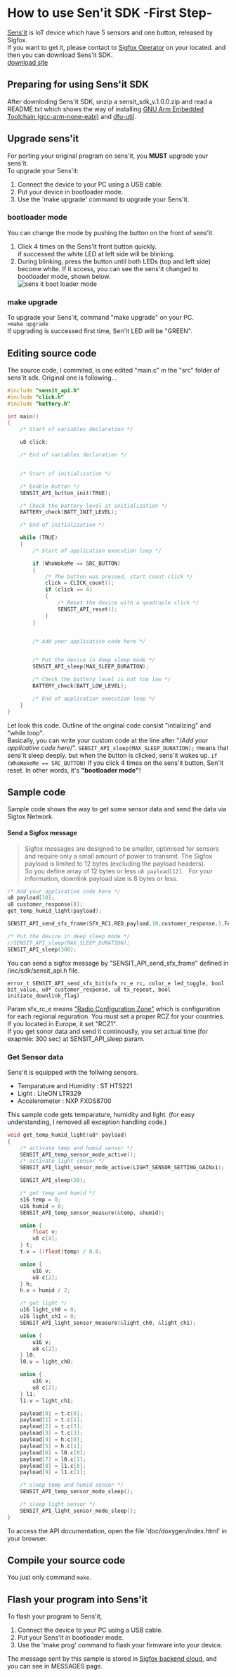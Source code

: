 # How to use Sen'it SDK -First Step-
[Sens'it](https://sensit.io/) is IoT device which have 5 sensors and one button, released by Sigfox.  
If you want to get it, please contact to [Sigfox Operator](https://www.sigfox.com/en/coverage) on your located. and then you can download Sens'it SDK.  
[download site](https://build.sigfox.com/sensit-for-developers/#sensit-sdk)
## Preparing for using Sens'it SDK
After downloding Sens'it SDK, unzip a sensit_sdk_v.1.0.0.zip and read a README.txt which shows the way of installing [GNU Arm Embedded Toolchain (gcc-arm-none-eabi)](https://developer.arm.com/open-source/gnu-toolchain/gnu-rm/downloads) and [dfu-util](https://sourceforge.net/projects/dfu-util/).
## Upgrade sens'it
For porting your original program on sens'it, you **MUST** upgrade your sens'it.  
To upgrade your Sens'it:
1. Connect the device to your PC using a USB cable.
2. Put your device in bootloader mode.
3. Use the 'make upgrade' command to upgrade your Sens'it.
### bootloader mode
You can change the mode by pushing the button on the front of sens'it.
1. Click 4 times on the Sens'it front button quickly.<br>if successed the white LED at left side will be blinking.
2. During blinking, press the button until both LEDs (top and left side) become white.
If it sccess, you can see the sens'it changed to bootloader mode, shown below.  
![sens it boot loader mode](https://user-images.githubusercontent.com/11493192/35894092-85d2df6a-0bf4-11e8-8aca-ba2035688c62.JPG)
### make upgrade
To upgrade your Sens'it, command "make upgrade" on your PC.  
```>make upgrade```  
If upgrading is successed first time, Sen'it LED will be "GREEN".
## Editing source code
The source code, I commited, is one edited "main.c" in the "src" folder of sens'it sdk.
Original one is following...
```c
#include "sensit_api.h"
#include "click.h"
#include "battery.h"

int main()
{
    /* Start of variables declaration */

    u8 click;

    /* End of variables declaration */


    /* Start of initialization */

    /* Enable button */
    SENSIT_API_button_init(TRUE);

    /* Check the battery level at initialization */
    BATTERY_check(BATT_INIT_LEVEL);

    /* End of initialization */

    while (TRUE)
    {
        /* Start of application execution loop */

        if (WhoWakeMe == SRC_BUTTON)
        {
            /* The button was pressed, start count click */
            click = CLICK_count();
            if (click == 4)
            {
                /* Reset the device with a quadruple click */
                SENSIT_API_reset();
            }
        }


        /* Add your applicative code here */


        /* Put the device in deep sleep mode */
        SENSIT_API_sleep(MAX_SLEEP_DURATION);

        /* Check the battery level is not too low */
        BATTERY_check(BATT_LOW_LEVEL);

        /* End of application execution loop */
    }
}
```
Let look this code.
Outline of the original code consist "intializing" and "while loop".  
Basically, you can write your custom code at the line after "/*Add your applicative code here*/".
```SENSIT_API_sleep(MAX_SLEEP_DURATION);``` means that sens'it sleep deeply. but when the button is clicked, sens'it wakes up. ```if (WhoWakeMe == SRC_BUTTON)```
If you click 4 times on the sens'it button, Sen'it reset. In other words, it's **"bootloader mode"**!  

## Sample code
Sample code shows the way to get some sensor data and send the data via Sigtox Network.
#### Send a Sigfox message
> Sigfox messages are designed to be smaller, optimised for sensors and require only a small amount of power to transmit. The Sigfox payload is limited to 12 bytes (excluding the payload headers).  
So you define array of 12 bytes or less ```u8 payload[12]```.  
For your information, downlink payload size is 8 bytes or less.
```c
/* Add your applicative code here */
u8 payload[10];
u8 customer_response[8];
get_temp_humid_light(payload);

SENSIT_API_send_sfx_frame(SFX_RC1,RED,payload,10,customer_response,3,FALSE);

/* Put the device in deep sleep mode */
//SENSIT_API_sleep(MAX_SLEEP_DURATION);
SENSIT_API_sleep(300);
```
You can send a sigfox message by "SENSIT_API_send_sfx_frame" defined in /inc/sdk/sensit_api.h file.  

```error_t SENSIT_API_send_sfx_bit(sfx_rc_e rc, color_e led_toggle, bool bit_value, u8* customer_response, u8 tx_repeat, bool initiate_downlink_flag)```  

Param sfx_rc_e means ["Radio Configuration Zone"](http://makers.sigfox.com/about/) which is configuration for each regional reguration.
You must set a proper RCZ for your countries. If you located in Europe, it set "RCZ1".  
If you get sonor data and send it continouslly, you set actual time (for exapmle: 300 sec) at SENSIT_API_sleep param.  
### Get Sensor data
Sens'it is equipped with the follwing sensors.  
- Temparature and Humidity : ST HTS221
- Light : LiteON LTR329
- Accelerometer : NXP FXOS8700  

This sample code gets temparature, humidity and light. (for easy understanding, I removed all exception handling code.)  
```c
void get_temp_humid_light(u8* payload)
{
	/* activate temp and humid sensor */
	SENSIT_API_temp_sensor_mode_active();
	/* activate light sensor */
	SENSIT_API_light_sensor_mode_active(LIGHT_SENSOR_SETTING_GAINx1);

	SENSIT_API_sleep(20);

	/* get temp and humid */
	s16 temp = 0;
	u16 humid = 0;
	SENSIT_API_temp_sensor_measure(&temp, &humid);

	union {
		float v;
		u8 c[4];
	} t;
	t.v = ((float)temp) / 8.0;

	union {
		u16 v;
		u8 c[2];
	} h;
	h.v = humid / 2;

	/* get light */
	u16 light_ch0 = 0;
	u16 light_ch1 = 0;	
	SENSIT_API_light_sensor_measure(&light_ch0, &light_ch1);

	union {
		u16 v;
		u8 c[2];
	} l0;
	l0.v = light_ch0;

	union {
		u16 v;
		u8 c[2];
	} l1;
	l1.v = light_ch1;

	payload[0] = t.c[0];
	payload[1] = t.c[1];
	payload[2] = t.c[2];
	payload[3] = t.c[3];
	payload[4] = h.c[0];
	payload[5] = h.c[1];
	payload[6] = l0.c[0];
	payload[7] = l0.c[1];
	payload[8] = l1.c[0];
	payload[9] = l1.c[1];

	/* sleep temp and humid sensor */
	SENSIT_API_temp_sensor_mode_sleep();

	/* sleep light sensor */
	SENSIT_API_light_sensor_mode_sleep();
}
```
To access the API documentation, open the file 'doc/doxygen/index.html' in your browser.  

## Compile your source code
You just only command ```make```.

## Flash your program into Sens'it
To flash your program to Sens'it,
1. Connect the device to your PC using a USB cable.  
2. Put your Sens'it in bootloader mode.  
3. Use the 'make prog' command to flash your firmware into your device.

The message sent by this sample is stored in [Sigfox backend cloud](https://backend.sigfox.com), and you can see in MESSAGES page.
